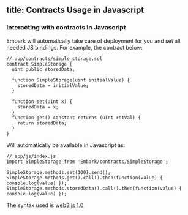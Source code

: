 title: Contracts Usage in Javascript
---

### Interacting with contracts in Javascript

Embark will automatically take care of deployment for you and set all needed JS bindings. For example, the contract below:

<pre><code class="solidity">// app/contracts/simple_storage.sol
contract SimpleStorage {
  uint public storedData;

  function SimpleStorage(uint initialValue) {
    storedData = initialValue;
  }

  function set(uint x) {
    storedData = x;
  }
  function get() constant returns (uint retVal) {
    return storedData;
  }
}
</code></pre>

Will automatically be available in Javascript as:

<pre><code class="javascript">// app/js/index.js
import SimpleStorage from 'Embark/contracts/SimpleStorage';

SimpleStorage.methods.set(100).send();
SimpleStorage.methods.get().call().then(function(value) { console.log(value) });
SimpleStorage.methods.storedData().call().then(function(value) { console.log(value) });
</code></pre>

The syntax used is <a href="http://web3js.readthedocs.io/en/1.0/" target="_blank">web3.js 1.0</a>
